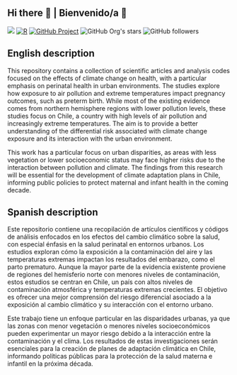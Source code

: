 ## Hi there 👋 | Bienvenido/a 👋

![](https://komarev.com/ghpvc/?username=ClimChange-NewbornHealth&style=flat-square&theme=tokyonight)
[![R](https://img.shields.io/badge/-script-276DC3.svg?style=flat&logo=R)](https://cran.r-project.org)
[![GitHub Project](https://img.shields.io/github/followers/ClimChange-NewbornHealth?label=follow&style=social)](https://github.com/ClimChange-NewbornHealth)
![GitHub Org's stars](https://img.shields.io/github/stars/ClimChange-NewbornHealth)
![GitHub followers](https://img.shields.io/github/followers/ClimChange-NewbornHealth)

## English description 

This repository contains a collection of scientific articles and analysis codes focused on the effects of climate change on health, with a particular emphasis on perinatal health in urban environments. The studies explore how exposure to air pollution and extreme temperatures impact pregnancy outcomes, such as preterm birth. While most of the existing evidence comes from northern hemisphere regions with lower pollution levels, these studies focus on Chile, a country with high levels of air pollution and increasingly extreme temperatures. The aim is to provide a better understanding of the differential risk associated with climate change exposure and its interaction with the urban environment.

This work has a particular focus on urban disparities, as areas with less vegetation or lower socioeconomic status may face higher risks due to the interaction between pollution and climate. The findings from this research will be essential for the development of climate adaptation plans in Chile, informing public policies to protect maternal and infant health in the coming decade.

## Spanish description 

Este repositorio contiene una recopilación de artículos científicos y códigos de análisis enfocados en los efectos del cambio climático sobre la salud, con especial énfasis en la salud perinatal en entornos urbanos. Los estudios exploran cómo la exposición a la contaminación del aire y las temperaturas extremas impactan los resultados del embarazo, como el parto prematuro. Aunque la mayor parte de la evidencia existente proviene de regiones del hemisferio norte con menores niveles de contaminación, estos estudios se centran en Chile, un país con altos niveles de contaminación atmosférica y temperaturas extremas crecientes. El objetivo es ofrecer una mejor comprensión del riesgo diferencial asociado a la exposición al cambio climático y su interacción con el entorno urbano.

Este trabajo tiene un enfoque particular en las disparidades urbanas, ya que las zonas con menor vegetación o menores niveles socioeconómicos pueden experimentar un mayor riesgo debido a la interacción entre la contaminación y el clima. Los resultados de estas investigaciones serán esenciales para la creación de planes de adaptación climática en Chile, informando políticas públicas para la protección de la salud materna e infantil en la próxima década.

<!--

**Here are some ideas to get you started:**

🙋‍♀️ A short introduction - what is your organization all about?
🌈 Contribution guidelines - how can the community get involved?
👩‍💻 Useful resources - where can the community find your docs? Is there anything else the community should know?
🍿 Fun facts - what does your team eat for breakfast?
🧙 Remember, you can do mighty things with the power of [Markdown](https://docs.github.com/github/writing-on-github/getting-started-with-writing-and-formatting-on-github/basic-writing-and-formatting-syntax)
-->
